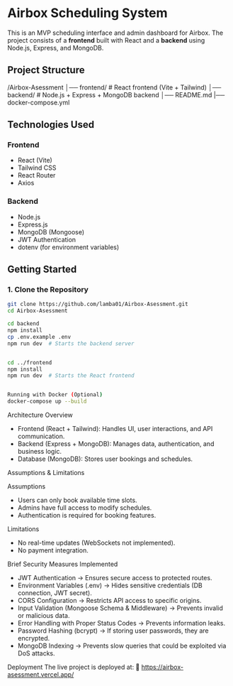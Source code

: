 # Airbox Scheduling System

This is an MVP scheduling interface and admin dashboard for Airbox. The project consists of a **frontend** built with React and a **backend** using Node.js, Express, and MongoDB.

## **Project Structure**

/Airbox-Asessment
│── frontend/ # React frontend (Vite + Tailwind)
│── backend/ # Node.js + Express + MongoDB backend
│── README.md
|── docker-compose.yml

## **Technologies Used**

### **Frontend**

- React (Vite)
- Tailwind CSS
- React Router
- Axios

### **Backend**

- Node.js
- Express.js
- MongoDB (Mongoose)
- JWT Authentication
- dotenv (for environment variables)

## **Getting Started**

### **1. Clone the Repository**

```sh
git clone https://github.com/lamba01/Airbox-Asessment.git
cd Airbox-Asessment

cd backend
npm install
cp .env.example .env
npm run dev  # Starts the backend server


cd ../frontend
npm install
npm run dev  # Starts the React frontend


Running with Docker (Optional)
docker-compose up --build

```

Architecture Overview

- Frontend (React + Tailwind): Handles UI, user interactions, and API communication.
- Backend (Express + MongoDB): Manages data, authentication, and business logic.
- Database (MongoDB): Stores user bookings and schedules.

Assumptions & Limitations

Assumptions

- Users can only book available time slots.
- Admins have full access to modify schedules.
- Authentication is required for booking features.

Limitations

- No real-time updates (WebSockets not implemented).
- No payment integration.

Brief Security Measures Implemented

- JWT Authentication → Ensures secure access to protected routes.
- Environment Variables (.env) → Hides sensitive credentials (DB connection, JWT secret).
- CORS Configuration → Restricts API access to specific origins.
- Input Validation (Mongoose Schema & Middleware) → Prevents invalid or malicious data.
- Error Handling with Proper Status Codes → Prevents information leaks.
- Password Hashing (bcrypt) → If storing user passwords, they are encrypted.
- MongoDB Indexing → Prevents slow queries that could be exploited via DoS attacks.

Deployment
The live project is deployed at:
🔗 https://airbox-asessment.vercel.app/
